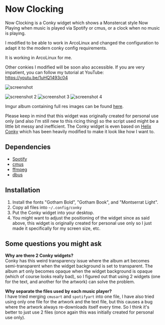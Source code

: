 # Now Clocking

Now Clocking is a Conky widget which shows a Monstercat style Now Playing when music is played via Spotify or cmus, or a clock when no music is playing.

I modified to be able to work in ArcoLinux and changed the configuration to adapt it to the modern conky config requirements.

It is working in ArcoLinux for me.

Other conkies I modified will be soon also accessible. If you are very impatient, you can follow my tutorial at YouTube: https://youtu.be/1uHQ1493c04 

![screenshot](https://i.imgur.com/3nq4U9P.png)

![screenshot 2](http://i.imgur.com/nAyLBTlm.png) ![screenshot 3](http://i.imgur.com/mshrZQUm.png) ![screenshot 4](http://i.imgur.com/Eglo1aim.png)

Imgur album containing full res images can be found [here](http://imgur.com/a/9Zcqu).

Please keep in mind that this widget was originally created for personal use only (and also I'm still new to this ricing thing) so the script used might be a little bit messy and inefficient. The Conky widget is even based on [Helix Conky](http://figman.deviantart.com/art/Helix-Conky-204016625) which has been heavily modified to make it look like how I want to.

## Dependencies

- [Spotify](https://www.spotify.com/)
- [cmus](https://cmus.github.io/)
- [ffmpeg](https://www.ffmpeg.org/)
- [dbus](https://www.freedesktop.org/wiki/Software/dbus/)

## Installation

1. Install the fonts "Gotham Bold", "Gotham Book", and "Montserrat Light".
2. Copy all files into `~/.config/conky`
3. Put the Conky widget into your desktop.
4. You might want to adjust the positioning of the widget since as said above, this widget is originally created for personal use only so I just made it specifically for my screen size, etc.

## Some questions you might ask

**Why are there 2 Conky widgets?**  
Conky has this weird transparency issue where the album art becomes semi-transparent when the widget background is set to transparent. The album art only becomes opaque when the widget background is opaque (which of course looks really bad), so I figured out that using 2 widgets (one for the text, and another for the artwork) can solve the problem.

**Why separate the files used by each music player?**  
I have tried merging `cmusart` and `spotifyart` into one file, I have also tried using only one file for the artwork and the text file, but this causes a bug where the artwork always re-downloads itself every time. So I think it's better to just use 2 files (once again this was initially created for personal use only).
